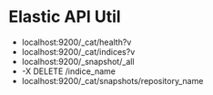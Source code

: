 Elastic API Util
================
* localhost:9200/_cat/health?v
* localhost:9200/_cat/indices?v
* localhost:9200/_snapshot/_all
* -X DELETE /indice_name
* localhost:9200/_cat/snapshots/repository_name
